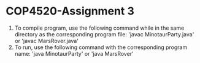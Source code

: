 # COP4520-Assignment 3
1. To compile program, use the following command while in the same directory as the corresponding program file: 'javac MinotaurParty.java' or 'javac MarsRover.java'
2. To run, use the following command with the corresponding program name: 'java MinotaurParty' or 'java MarsRover'
